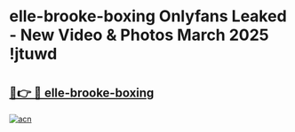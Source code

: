 # elle-brooke-boxing Onlyfans Leaked - New Video & Photos March 2025 !jtuwd

# <h2><a href="https://4o3dez.iuczelnia.edu.pl?title=elle-brooke-boxing&ref=jtuwd">🔗👉 🔴 elle-brooke-boxing</a></h2>

[![acn](https://github.com/user-attachments/assets/0f9c940e-d8b0-45ae-aac7-cd30a18b3e1c)](https://4o3dez.iuczelnia.edu.pl?title=elle-brooke-boxing&ref=jtuwd)

